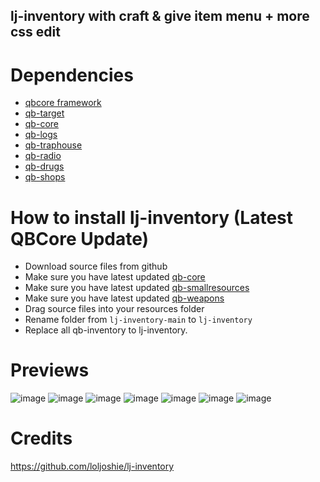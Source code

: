 ## lj-inventory with craft & give item menu + more css edit

# Dependencies
* [qbcore framework](https://github.com/qbcore-framework)
* [qb-target](https://github.com/BerkieBb/qb-target)
* [qb-core](https://github.com/qbcore-framework/qb-core)
* [qb-logs](https://github.com/qbcore-framework/qb-logs)
* [qb-traphouse](https://github.com/qbcore-framework/qb-traphouse)
* [qb-radio](https://github.com/qbcore-framework/qb-radio)
* [qb-drugs](https://github.com/qbcore-framework/qb-drugs)
* [qb-shops](https://github.com/qbcore-framework/qb-shops)

# How to install lj-inventory (Latest QBCore Update)
* Download source files from github
* Make sure you have latest updated [qb-core](https://github.com/qbcore-framework/qb-core)
* Make sure you have latest updated [qb-smallresources](https://github.com/qbcore-framework/qb-smallresources)
* Make sure you have latest updated [qb-weapons](https://github.com/qbcore-framework/qb-weapons)
* Drag source files into your resources folder
* Rename folder from `lj-inventory-main` to `lj-inventory`
* Replace all qb-inventory to lj-inventory.

# Previews
![image](https://cdn.discordapp.com/attachments/1092806008889421904/1092806022453788722/image.png)
![image](https://cdn.discordapp.com/attachments/1092806008889421904/1092806244017897593/image.png)
![image](https://cdn.discordapp.com/attachments/1092806008889421904/1092806595265703996/image.png)
![image](https://cdn.discordapp.com/attachments/1092806008889421904/1092806659665055754/image.png)
![image](https://cdn.discordapp.com/attachments/1092806008889421904/1092806859196477520/image.png)
![image](https://cdn.discordapp.com/attachments/1092806008889421904/1092806938452037632/image.png)
![image](https://cdn.discordapp.com/attachments/1092806008889421904/1092807010870894653/image.png)

# Credits
https://github.com/loljoshie/lj-inventory

